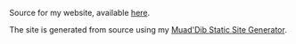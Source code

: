 Source for my website, available [here](https://josephwinters.com).

The site is generated from source using my [Muad'Dib Static Site Generator](https://github.com/jdw1996/muaddib-ssg/).
